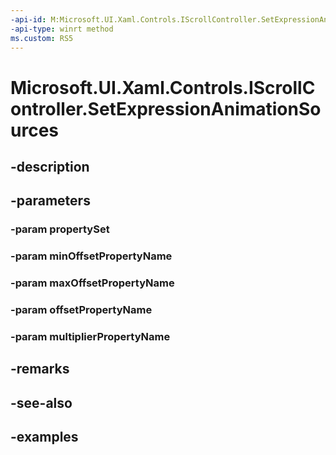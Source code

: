 ```yaml
---
-api-id: M:Microsoft.UI.Xaml.Controls.IScrollController.SetExpressionAnimationSources(Windows.UI.Composition.CompositionPropertySet,System.String,System.String,System.String,System.String)
-api-type: winrt method
ms.custom: RS5
---
```


<!-- Method syntax.
public void IScrollController.SetExpressionAnimationSources(CompositionPropertySet propertySet, String minOffsetPropertyName, String maxOffsetPropertyName, String offsetPropertyName, String multiplierPropertyName)
-->

# Microsoft.UI.Xaml.Controls.IScrollController.SetExpressionAnimationSources

## -description

## -parameters
### -param propertySet

### -param minOffsetPropertyName

### -param maxOffsetPropertyName

### -param offsetPropertyName

### -param multiplierPropertyName

## -remarks

## -see-also

## -examples


